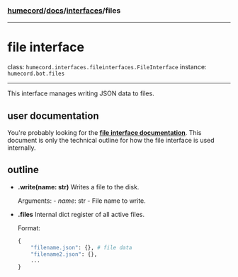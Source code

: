 ### [humecord](../..)/[docs](../README.md)/[interfaces](./README.md)/files

---
# file interface

class: `humecord.interfaces.fileinterfaces.FileInterface`
instance: `humecord.bot.files`

---
This interface manages writing JSON data to files.

## user documentation

You're probably looking for the **[file interface documentation](../basics/files.md)**. This document is only the technical outline for how the file interface is used internally.

## outline

* **.write(name: str)**
    Writes a file to the disk.

    Arguments:
       - *name*: str - File name to write.
* **.files**
    Internal dict register of all active files.

    Format:
    ```py
    {
        "filename.json": {}, # file data
        "filename2.json": {},
        ...
    }
    ```